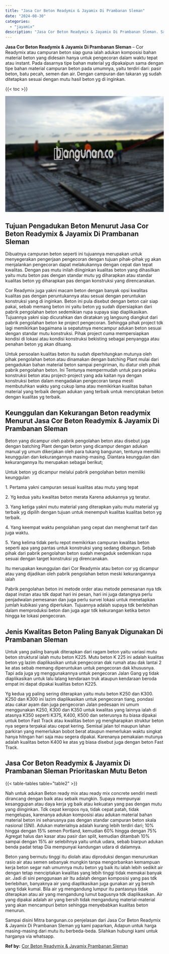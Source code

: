 ```yaml
---
title: "Jasa Cor Beton Readymix & Jayamix Di Prambanan Sleman"
date: "2024-08-30"
categories: 
  - "jayamix"
description: "Jasa Cor Beton Readymix & Jayamix Di Prambanan Sleman. Sampai disini Mitra bangunan.co penjelasan dari Jasa Cor Beton Readymix & Jayamix Di Prambanan Sleman..."
---
```


**Jasa Cor Beton Readymix & Jayamix Di Prambanan Sleman** – Cor Readymix atau campuran beton siap guna ialah adukan komposisi bahan material beton yang didesain hanya untuk pengecoran dalam waktu tepat atau instant. Pada dasarnya tipe bahan material yg dipakaipun sama dengan tipe bahan material campuran beton pada umumnya, yaitu terdiri dari: pasir beton, batu pecah, semen dan air. Dengan campuran dan takaran yg sudah ditetapkan sesuai dengan mutu hasil beton yg di inginkan.

{{< toc >}}

![Jasa Cor Beton Readymix & Jayamix Di Prambanan Sleman](/images/jasa-cor-readymix-38.png)

## Tujuan Pengadukan Beton Menurut Jasa Cor Beton Readymix & Jayamix Di Prambanan Sleman

Dibuatnya campuran beton seperti ini tujuannya merupakan untuk menyegerakan pengerjaan pengecoran dengan tujuan pihak-pihak yg akan menjalankan pengecoran dapat melakukannya dengan cepat dan tepat kwalitas. Dengan pas mutu inilah diinginkan kualitas beton yang dihasilkan yaitu mutu beton pas dengan standar mutu yg diharapkan atau standar kualitas beton yg diharapkan pas dengan konstruksi yang direncanakan.

Cor Readymix juga yakni macam beton dengan banyak opsi kwalitas kualitas pas dengan peruntukannya atau sesuai dengan peruntukan konstruksi yang di inginkan. Beton ini pula disebut dengan beton cair siap pakai, sebab memang beton ini yaitu beton yg sudah dipersiapkan dari pabrik pengolahan beton sedemikian rupa supaya siap diaplikasikan. Tujuannya yakni siap dicurahkan dan diratakan yg langsung diangkut dari pabrik pengolahan beton ke project pengecoran. Sehingga pihak project tdk lagi memikirkan bagaimana ia sepatutnya mencampur adukan beton sesuai dengan standar mutu konstruksi. Pihak project cuma mempersiapkan kondisi di lokasi atau kondisi konstruksi bekisting sebagai penyangga atau penahan beton yg akan dituang.

Untuk persoalan kualitas beton itu sudah diperhitungkan mutunya oleh pihak pengolahan beton atau dinamakan dengan batching Plant mulai dari pengadukan bahan material beton sampai pengiriman, itu diatur oleh pihak pabrik pengolahan beton. Ini Tentunya mempermudah untuk para pelaku konstruksi beton atau project-project yang ada kaitan nya dengan konstruksi beton dalam mengadakan pengecoran tanpa mesti membutuhkan waktu yang cukup lama atau memikirkan kualitas bahan material yang terbaik dengan adukan yang terbaik untuk menciptakan beton dengan kualitas yg terbaik.

## Keunggulan dan Kekurangan Beton readymix Menurut Jasa Cor Beton Readymix & Jayamix Di Prambanan Sleman

Beton yang dicampur oleh pabrik pengolahan beton atau disebut juga dengan batching Plant dengan beton yang dicampur dengan adukan manual yg umum dikerjakan oleh para tukang bangunan, tentunya memiliki keunggulan dan kekurangannya masing-masing. Diantara keunggulan dan kekurangannya Itu merupakan sebagai berikut;

Untuk beton yg dicampur melalui pabrik pengolahan beton memiliki keunggulan

1\. Pertama yakni campuran sesuai kualitas atau mutu yang tepat

2\. Yg kedua yaitu kwalitas beton merata Karena adukannya yg teratur.

3\. Yang ketiga yakni mutu material yang diterapkan yaitu mutu material yg terbaik yg dipilih dengan tujuan untuk menempuh kualitas kualitas beton yg terbaik.

4\. Yang keempat waktu pengolahan yang cepat dan menghemat tarif dan juga waktu.

5\. Yang kelima tidak perlu repot memikirkan campuran kwalitas beton seperti apa yang pantas untuk konstruksi yang sedang dibangun. Sebab pihak dari pabrik pengolahan beton sudah mengaduk sedemikian rupa sesuai dengan target konstruksi yg direncanakan.

Itu merupakan keunggulan dari Cor Readymix atau beton cor yg dicampur atau yang dijadikan oleh pabrik pengolahan beton meski kekurangannya ialah

Pabrik pengolahan beton ini metode order atau metode pemesanan nya tdk dapat instan atau tdk dapat hari ini pesan, hari ini juga datangnya perlu penjadwalan pemesanan dan juga perlu survei lokasi untuk menetapkan jumlah kubikasi yang diperlukan. Tujuannya adalah supaya tdk berlebihan dalam memproduksi beton dan juga agar tdk kekurangan ketika beton hingga ke lokasi pengecoran.

## Jenis Kwalitas Beton Paling Banyak Digunakan Di Prambanan Sleman

Untuk yang paling banyak diterapkan dari ragam beton yaitu variasi mutu beton struktural ialah mutu beton K225. Mutu beton K 225 ini adalah kualitas beton yg lazim diaplikasikan untuk pengecoran dak rumah atau dak lantai 2 ke atas sebab memang diperuntukan untuk pengecoran dak khususnya. Tapi ada juga yg menggunakannya untuk pengecoran Jalan Gang yg tidak diaplikasikan untuk lalu lalang kendaraan truk ataupun kendaraan beroda empat ini dapat dipakai kualitas beton K225.

Yg kedua yg paling sering diterapkan yaitu mutu beton K250 dan K300. K250 dan K300 ini lazim diaplikasikan untuk pengecoran tiang, pondasi atau cakar ayam dan juga pengecoran Jalan pedesaan ini umum menggunakan K250, K300 dan K350 untuk kwalitas yang lainnya ialah di atasnya K350 seperti K375, K400, K500 dan seterusnya itu biasa dipakai untuk beton Fast Track atau kwalitas beton yg mengharapkan struktur beton nya segera terpakai atau cepat kering. Semisal jalan tol maupun lahan parkiran yang memerlukan bobot berat ataupun memerlukan waktu singkat hanya hitngan hari saja mau segera dipakai. Karenanya pemakaian mutunya adalah kualitas beton K400 ke atas yg biasa disebut juga dengan beton Fast Track.

## Jasa Cor Beton Readymix & Jayamix Di Prambanan Sleman Prioritaskan Mutu Beton

{{< table-tables table="table2" >}}

Nah untuk adukan Beton ready mix atau ready mix concrete sendiri mesti dirancang dengan baik atau sebaik mungkin. Supaya mempunyai kesanggupan atau daya kerja yg baik atau kekuatan yang pas dengan mutu yang diinginkan. Tdk cepat keropos nya, tidak cepat patah, tidak mengelupas, karenanya adukan komposisi atau adukan material bahan material beton ini seharusnya pas dengan standar campuran beton skala nasional (SNI). Adukan materialnya adalah kurang lebih terdiri dari; 10% hingga dengan 15% semen Portland, kemudian 60% hingga dengan 75% Agregat halus dan kasar atau pasir dan split, kemudian ditambah 10% sampai dengan 15% air selebihnya yaitu untuk udara, sebab biarpun adukan benda padat tetap Dia mempunyai kandungan udara di dalamnya.

Beton yang bermutu tinggi itu diolah atau diproduksi dengan menurunkan rasio air atau semen sebanyak mungkin tanpa mengorbankan kemampuan kerja beton segar nah umumnya mutu beton yg baik itu ialah lebih sedikit air dengan tetap menciptakan kwalitas yang lebih tinggi tidak memakai banyak air. Jadi di sini penggunaan air Itu adalah dengan komposisi yang pas tdk berlebihan, banyaknya air yang diaplikasikan juga gunakan air yg bersih yang tidak kumal. Bila air yg mengandung lumpur itu pantasnya tidak diterapkan atau air yang mengandung lumut bagusnya tdk diaplikasikan. Air yang dipakai adalah air yang bersih tidak mengandung material-material yang akan mencampuri beton sehingga menyebabkan kualitas beton menurun.

Sampai disini Mitra bangunan.co penjelasan dari Jasa Cor Beton Readymix & Jayamix Di Prambanan Sleman yg kami paparkan, Adapun untuk harga masing-masing dari mutu itu berbeda-beda. Silahkan hubungi kami untuk harganya via whatsapp.

**Ref by:** [Cor Beton Readymix & Jayamix Prambanan Sleman](https://id.wikipedia.org/wiki/Cor)
